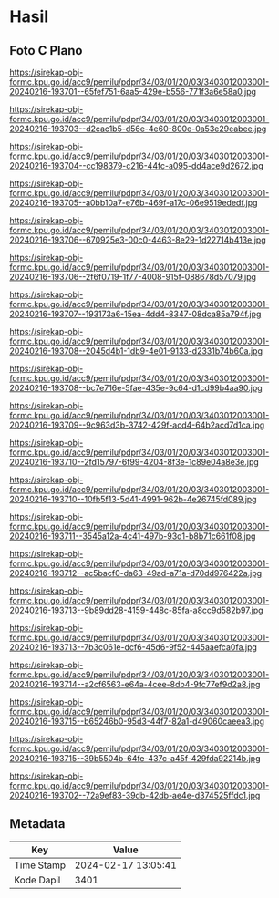 # Hasil

## Foto C Plano

https://sirekap-obj-formc.kpu.go.id/acc9/pemilu/pdpr/34/03/01/20/03/3403012003001-20240216-193701--65fef751-6aa5-429e-b556-771f3a6e58a0.jpg

https://sirekap-obj-formc.kpu.go.id/acc9/pemilu/pdpr/34/03/01/20/03/3403012003001-20240216-193703--d2cac1b5-d56e-4e60-800e-0a53e29eabee.jpg

https://sirekap-obj-formc.kpu.go.id/acc9/pemilu/pdpr/34/03/01/20/03/3403012003001-20240216-193704--cc198379-c216-44fc-a095-dd4ace9d2672.jpg

https://sirekap-obj-formc.kpu.go.id/acc9/pemilu/pdpr/34/03/01/20/03/3403012003001-20240216-193705--a0bb10a7-e76b-469f-a17c-06e9519ededf.jpg

https://sirekap-obj-formc.kpu.go.id/acc9/pemilu/pdpr/34/03/01/20/03/3403012003001-20240216-193706--670925e3-00c0-4463-8e29-1d22714b413e.jpg

https://sirekap-obj-formc.kpu.go.id/acc9/pemilu/pdpr/34/03/01/20/03/3403012003001-20240216-193706--2f6f0719-1f77-4008-915f-088678d57079.jpg

https://sirekap-obj-formc.kpu.go.id/acc9/pemilu/pdpr/34/03/01/20/03/3403012003001-20240216-193707--193173a6-15ea-4dd4-8347-08dca85a794f.jpg

https://sirekap-obj-formc.kpu.go.id/acc9/pemilu/pdpr/34/03/01/20/03/3403012003001-20240216-193708--2045d4b1-1db9-4e01-9133-d2331b74b60a.jpg

https://sirekap-obj-formc.kpu.go.id/acc9/pemilu/pdpr/34/03/01/20/03/3403012003001-20240216-193708--bc7e716e-5fae-435e-9c64-d1cd99b4aa90.jpg

https://sirekap-obj-formc.kpu.go.id/acc9/pemilu/pdpr/34/03/01/20/03/3403012003001-20240216-193709--9c963d3b-3742-429f-acd4-64b2acd7d1ca.jpg

https://sirekap-obj-formc.kpu.go.id/acc9/pemilu/pdpr/34/03/01/20/03/3403012003001-20240216-193710--2fd15797-6f99-4204-8f3e-1c89e04a8e3e.jpg

https://sirekap-obj-formc.kpu.go.id/acc9/pemilu/pdpr/34/03/01/20/03/3403012003001-20240216-193710--10fb5f13-5d41-4991-962b-4e26745fd089.jpg

https://sirekap-obj-formc.kpu.go.id/acc9/pemilu/pdpr/34/03/01/20/03/3403012003001-20240216-193711--3545a12a-4c41-497b-93d1-b8b71c661f08.jpg

https://sirekap-obj-formc.kpu.go.id/acc9/pemilu/pdpr/34/03/01/20/03/3403012003001-20240216-193712--ac5bacf0-da63-49ad-a71a-d70dd976422a.jpg

https://sirekap-obj-formc.kpu.go.id/acc9/pemilu/pdpr/34/03/01/20/03/3403012003001-20240216-193713--9b89dd28-4159-448c-85fa-a8cc9d582b97.jpg

https://sirekap-obj-formc.kpu.go.id/acc9/pemilu/pdpr/34/03/01/20/03/3403012003001-20240216-193713--7b3c061e-dcf6-45d6-9f52-445aaefca0fa.jpg

https://sirekap-obj-formc.kpu.go.id/acc9/pemilu/pdpr/34/03/01/20/03/3403012003001-20240216-193714--a2cf6563-e64a-4cee-8db4-9fc77ef9d2a8.jpg

https://sirekap-obj-formc.kpu.go.id/acc9/pemilu/pdpr/34/03/01/20/03/3403012003001-20240216-193715--b65246b0-95d3-44f7-82a1-d49060caeea3.jpg

https://sirekap-obj-formc.kpu.go.id/acc9/pemilu/pdpr/34/03/01/20/03/3403012003001-20240216-193715--39b5504b-64fe-437c-a45f-429fda92214b.jpg

https://sirekap-obj-formc.kpu.go.id/acc9/pemilu/pdpr/34/03/01/20/03/3403012003001-20240216-193702--72a9ef83-39db-42db-ae4e-d374525ffdc1.jpg


## Metadata

| Key        | Value               |
| ---------- | ------------------- |
| Time Stamp | 2024-02-17 13:05:41 |
| Kode Dapil | 3401                |



